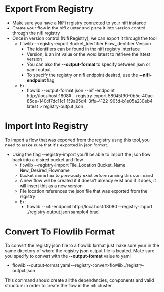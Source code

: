 # Export From Registry
* Make sure you have a NiFi registry connected to your nifi instance
* Create your flow in the nifi cluster and place it into version control through the nifi registry
* Once in version control (Nifi Registry), we can export it through the tool
    * flowlib --registry-export Bucket_Identifier Flow_Identifier Version
        * The identifiers can be found in the nifi registry interface
        * Version, is an int value or the word latest to retrieve the latest version
        * You can also the **--output-format** to specify between json or yaml output
        * To specify the registry or nifi endpoint desired, use the **--nifi-endpoint** flag
    * Ex:
        * flowlib --output-format json --nifi-endpoint http://localhost:18080 --registry-export 58045f90-0b5c-40ac-85ce-140df7dc11c1 159a95d4-3ffe-4122-905d-b1e05a230eb4 latest > registry-output.json

# Import Into Registry
To import a flow that was exported from the registry using this tool, you need to make sure that it's exported in json format.

* Using the flag --registry-import you'll be able to import the json flow back into a disired bucket and flow
    * flowlib --registry-import File_Location Bucket_Name New_Desired_Flowname
    * Bucket name has to previously exist before running this command
    * A new flow will be created if it doesn't already exist and if it does, it will insert this as a new version
    * File location references the json file that was exported from the registry
    * Ex:
        * flowlib --nifi-endpoint http://localhost:18080 --registry-import ./registry-output.json sample4 brad

# Convert To Flowlib Format
To convert the registry json file to a flowlib format just make sure your in the same directory of where the registry json output file is located. Make sure you specify to convert with the **--output-format** value to yaml
*  flowlib --output-format yaml --registry-convert-flowlib ./registry-output.json

This command should create all the dependancies, components and valid structure in order to create the flow in the nifi cluster